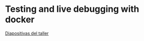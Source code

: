 # Testing and live debugging with docker

[Diapositivas del taller](https://slides.com/axelmonroy/testing-and-live-debugging-with-docker/)


